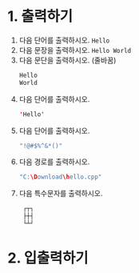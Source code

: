 # 1\. 출력하기

1. 다음 단어를 출력하시오. `Hello`
2. 다음 문장을 출력하시오. `Hello World`
3. 다음 문단을 출력하시오. (줄바꿈)
   ```java
   Hello
   World
   ```
4. 다음 단어를 출력하시오.
   ```java
   'Hello'
   ```
5. 다음 단어를 출력하시오.
   ```java
   "!@#$%^&*()"
   ```
6. 다음 경로를 출력하시오.
   ```java
   "C:\Download\hello.cpp"
   ```
7. 다음 특수문자를 출력하시오.
   ```java
    ┌┬┐
    ├┼┤
    └┴┘
   ```
# 2\. 입출력하기
